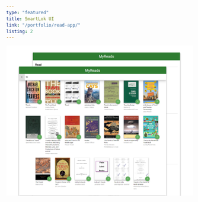 ```yaml
---
type: "featured"
title: SmartLok UI
link: "/portfolio/read-app/"
listing: 2
---
```


![Read App featured image](featured-readapp.png)
